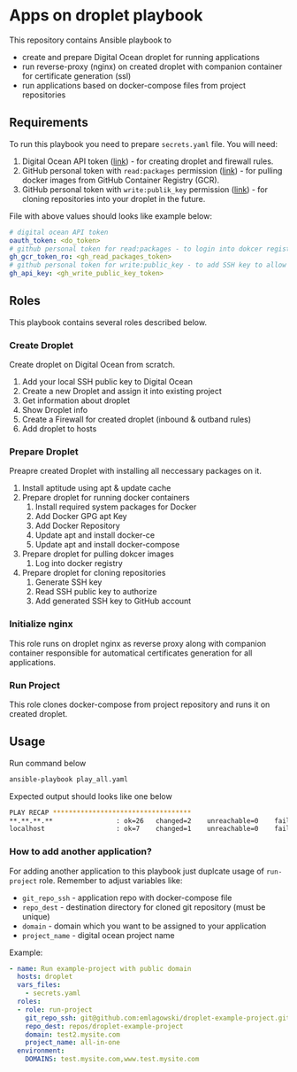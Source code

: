 # Apps on droplet playbook

This repository contains Ansible playbook to 
- create and prepare Digital Ocean droplet for running applications
- run reverse-proxy (nginx) on created droplet with companion container for certificate generation (ssl)
- run applications based on docker-compose files from project repositories

## Requirements

To run this playbook you need to prepare `secrets.yaml` file. You will need:

1. Digital Ocean API token ([link](https://cloud.digitalocean.com/account/api/tokens?i=9d16eb)) - for creating droplet and firewall rules.
1. GitHub personal token with `read:packages` permission ([link](https://github.com/settings/tokens/new)) - for pulling docker images from GitHub Container Registry (GCR).
1. GitHub personal token with `write:publik_key` permission ([link](https://github.com/settings/tokens/new)) - for cloning repositories into your droplet in the future.

File with above values should looks like example below:

```yaml
# digital ocean API token
oauth_token: <do_token>
# github personal token for read:packages - to login into dokcer registry
gh_gcr_token_ro: <gh_read_packages_token>
# github personal token for write:public_key - to add SSH key to allow to clone repositories
gh_api_key: <gh_write_public_key_token>
```

## Roles

This playbook contains several roles described below.

### Create Droplet

Create droplet on Digital Ocean from scratch.

1. Add your local SSH public key to Digital Ocean
1. Create a new Droplet and assign it into existing project
1. Get information about droplet
1. Show Droplet info
1. Create a Firewall for created droplet (inbound & outband rules)
1. Add droplet to hosts

### Prepare Droplet

Preapre created Droplet with installing all neccessary packages on it.

1. Install aptitude using apt & update cache
1. Prepare droplet for running docker containers
    1. Install required system packages for Docker
    1. Add Docker GPG apt Key
    1. Add Docker Repository
    1. Update apt and install docker-ce 
    1. Update apt and install docker-compose
1. Prepare droplet for pulling dokcer images
    1. Log into docker registry
1. Prepare droplet for cloning repositories
    1. Generate SSH key
    1. Read SSH public key to authorize
    1. Add generated SSH key to GitHub account

### Initialize nginx

This role runs on droplet nginx as reverse proxy along with companion container responsible for automatical certificates generation for all applications.

### Run Project

This role clones docker-compose from project repository and runs it on created droplet.

## Usage

Run command below

```sh
ansible-playbook play_all.yaml
```

Expected output should looks like one below

```sh
PLAY RECAP ***********************************
**.**.**.**                : ok=26   changed=2    unreachable=0    failed=0    skipped=0    rescued=0    ignored=0
localhost                  : ok=7    changed=1    unreachable=0    failed=0    skipped=0    rescued=0    ignored=0
```

### How to add another application?

For adding another application to this playbook just duplcate usage of `run-project` role. Remember to adjust variables like:
- `git_repo_ssh` - application repo with docker-compose file
- `repo_dest` - destination directory for cloned git repository (must be unique)
- `domain` - domain which you want to be assigned to your application
- `project_name` - digital ocean project name

Example:

```yaml
- name: Run example-project with public domain
  hosts: droplet
  vars_files:
    - secrets.yaml
  roles:
  - role: run-project
    git_repo_ssh: git@github.com:emlagowski/droplet-example-project.git
    repo_dest: repos/droplet-example-project
    domain: test2.mysite.com
    project_name: all-in-one
  environment:
    DOMAINS: test.mysite.com,www.test.mysite.com
```
